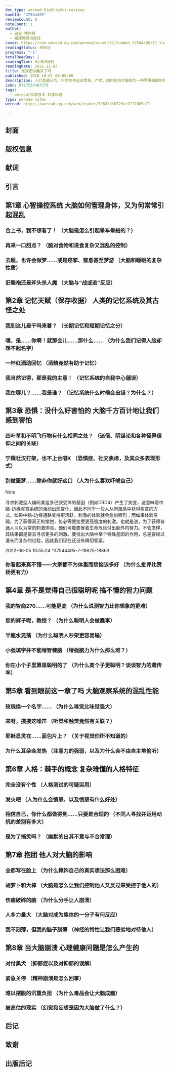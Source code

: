 ```yaml
---
doc_type: weread-highlights-reviews
bookId: "37544495"
reviewCount: 0
noteCount: 1
author:
  - 迪安·博内特
  - 福建教育出版社
cover: https://cdn.weread.qq.com/weread/cover/31/YueWen_37544495/t7_YueWen_37544495.jpg
readingStatus: 未标记
progress: "-1"
totalReadDay: 2
readingTime: 0小时0分钟
readingDate: 2021-11-03
title: 是我把你蠢哭了吗
published: 2020-10-01 00:00:00
description: 人们普遍认为，科学写作应该崇高、严肃，同时也将大脑视为一种界限模糊的构造，既是连通人类经验与未知世界的桥梁，也是一个不可亵渎的妙物。但作者站在神经科学家的立场，却一直在与此唱反调。在作者看来，大脑确实复杂难懂，也的确非常有趣，但若就此把它特殊化，认为它批评不得，就会很没意思。反倒是大脑那些较为随性、杂乱的特性，与其完全无视，反而更应该重视，甚至大书特书。因此，本书不仅写作风格诙谐幽默，而且讲的还都是大脑如何经常犯错的糗事，将神经科学与普通日常生活之间的距离大大拉近，令神秘而引人好奇的大脑走下神坛，帮助读者快乐地了解关于大脑想知道的一切。
isbn: 9787533487379
tags:
  - weread/科学技术-科学科普
type: weread-notes
weread: https://weread.qq.com/web/reader/7d832df0723ce22f7d85e71

---
```



## 封面

## 版权信息

## 献词

## 引言

## 第1章 心智操控系统 大脑如何管理身体，又为何常常引起混乱

### 合上书，我不想看了！ （大脑是怎么引起晕车晕船的？）

### 再来一口甜点？ （脑对食物和进食复杂又混乱的控制）

### 去睡，也许会做梦……或是痉挛、窒息甚至梦游 （大脑和睡眠的复杂性质）

### 旧睡袍还是斧头杀人魔 （大脑与“战或逃”反应）

## 第2章 记忆天赋（保存收据） 人类的记忆系统及其古怪之处

### 我到这儿是干吗来着？ （长期记忆和短期记忆之分）

### 嘿，是……你啊！就那会儿……那什么…… （为什么我们记得人脸却想不起名字）

### 一杯红酒助回忆 （酒精竟然有助于记忆）

### 我当然记得，那是我的主意！ （记忆系统的自我中心偏误）

### 我在哪儿？……我是谁？ （记忆系统什么时候会出错？为什么？）

## 第3章 恐惧：没什么好害怕的 大脑千方百计地让我们感到害怕

### 四叶草和不明飞行物有什么相同之处？ （迷信、阴谋论和各种怪异信仰之间的关联）

### 宁跟壮汉打架，也不上台唱K （恐惧症、社交焦虑，及其众多表现形式）

### 别做噩梦……除非你就好这口 （人为什么喜欢吓唬自己）

> [!NOTE] 
> 寻求刺激型人编码某组多巴胺受体的基因（例如DRD4）产生了突变，这意味着中脑-边缘奖赏系统的活动出现变化，因此不同于一般人从刺激感中获得奖赏的方式。如果中脑-边缘通路变得更活跃，刺激的体验就会愈加强烈；而如果体验变弱，为了获得真正的愉悦，势必需要接受更高强度的刺激。也就是说，为了获得普通人习以为常的刺激体验，他们可能要冒着生命危险付出额外的努力。不管怎样，其结果都是要去寻求更多的刺激。要找出大脑中某个特殊基因的作用，总是要经过漫长而复杂的过程，因此我们现在还没有确切答案。
> 
> 2022-06-05 10:55:24 ^37544495-7-18625-18863

### 你看起来真不错——大家都不为体重而烦恼该多好 （为什么批评比赞扬更有力）

## 第4章 是不是觉得自己很聪明呢 搞不懂的智力问题

### 我的智商270……可能更高 （为什么说测智力比你想象的更难）

### 您的裤子呢，教授？ （为什么聪明人会做蠢事）

### 半瓶水晃荡 （为什么聪明人吵架更容易输）

### 小强填字并不能增智健脑 （增强脑力为什么那么难？）

### 你在小个子里算是聪明的了 （为什么高个子更聪明？谈谈智力的遗传率）

## 第5章 看到眼前这一章了吗 大脑观察系统的混乱性能

### 玫瑰换一个名字…… （为什么嗅觉比味觉强大）

### 来呀，摸摸这噪声 （听觉和触觉竟然有关联？）

### 耶稣显灵在……面包片上？ （关于视觉你所不知道的）

### 为什么耳朵会发热 （注意力的强弱，以及为什么会不由自主地偷听）

## 第6章 人格：棘手的概念 复杂难懂的人格特征

### 完全没有个性 （人格测试的可疑运用）

### 发火吧 （人为什么会愤怒，以及愤怒有什么好处）

### 相信自己，你什么都做得到……只要是合理的 （不同人寻找并运用动机的差别有多大）

### 是为了搞笑吗？ （幽默的出其不意与不合常理）

## 第7章 抱团 他人对大脑的影响

### 全都写在脸上 （为什么掩饰自己的真实想法那么困难）

### 胡萝卜和大棒 （大脑是怎么让我们控制他人又反过来受控于他人的）

### 伤痛破碎的脑 （为什么分手让人崩溃）

### 人多力量大 （大脑对成为集体的一分子有何反应）

### 我不刻薄，但我的脑子刻薄 （神经的特性让我们恶劣地对待他人）

## 第8章 当大脑崩溃 心理健康问题是怎么产生的

### 对付黑犬 （抑郁症以及对抑郁的误解）

### 紧急关停 （精神崩溃是怎么回事）

### 难以摆脱的沉重负担 （为什么毒品会让大脑成瘾）

### 被高估的现实 （幻觉和妄想是因为大脑做了什么？）

## 后记

## 致谢

## 出版后记


